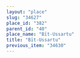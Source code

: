 ```yaml
---
layout: "place"
slug: "34627"
place_id: "382"
parent_id: "40"
place_name: "Bīt-Ussartu"
title: "Bīt-Ussartu"
previous_item: "34630"
---
```

